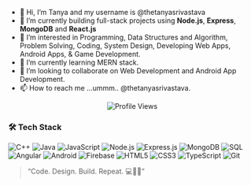 
- 👋 Hi, I’m Tanya and my username is @thetanyasrivastava
- 🔭 I’m currently building full-stack projects using **Node.js**, **Express**, **MongoDB** and **React.js**
- 👀 I’m interested in Programming, Data Structures and Algorithm, Problem Solving, Coding, System Design, Developing Web Apps, Android Apps, & Game Development.
- 🌱 I’m currently learning MERN stack.
- 💞️ I’m looking to collaborate on Web Development and Android App Development.
- 📫 How to reach me ...ummm.. @thetanyasrivastava.

 <p align="center">
  <img src="https://komarev.com/ghpvc/?username=thetanyasrivastava&label=PROFILE+VIEWS" alt="Profile Views" />
</p>


### 🛠️ Tech Stack

![C++](https://img.shields.io/badge/-C++-00599C?style=flat-square&logo=c)
![Java](https://img.shields.io/badge/-Java-007396?style=flat-square&logo=java)
![JavaScript](https://img.shields.io/badge/-JavaScript-black?style=flat-square&logo=javascript)
![Node.js](https://img.shields.io/badge/-Node.js-339933?style=flat-square&logo=node.js)
![Express.js](https://img.shields.io/badge/-Express.js-black?style=flat-square&logo=express)
![MongoDB](https://img.shields.io/badge/-MongoDB-4DB33D?style=flat-square&logo=mongodb)
![SQL](https://img.shields.io/badge/-SQL-4479A1?style=flat-square&logo=mysql)
![Angular](https://img.shields.io/badge/-Angular-DD0031?style=flat-square&logo=angular)
![Android](https://img.shields.io/badge/-Android-3DDC84?style=flat-square&logo=android)
![Firebase](https://img.shields.io/badge/-Firebase-FFCA28?style=flat-square&logo=firebase)
![HTML5](https://img.shields.io/badge/-HTML5-E34F26?style=flat-square&logo=html5)
![CSS3](https://img.shields.io/badge/-CSS3-1572B6?style=flat-square&logo=css3)
![TypeScript](https://img.shields.io/badge/-TypeScript-3178C6?style=flat-square&logo=typescript)
![Git](https://img.shields.io/badge/-Git-F05032?style=flat-square&logo=git)


> “Code. Design. Build. Repeat. 💻💃✨”

<!---
 ### 📊 GitHub Stats
 
![Tanya's GitHub stats](https://github-readme-stats.vercel.app/api?username=thetanyasrivastava&show_icons=true&theme=radical)
--->


<!---
thetanyasrivastava/thetanyasrivastava is a ✨ special ✨ repository because its `README.md` (this file) appears on your GitHub profile.
You can click the Preview link to take a look at your changes.
--->
